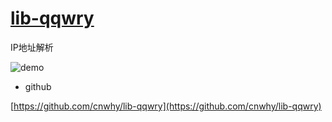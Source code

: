 # [lib-qqwry](https://github.com/cnwhy/lib-qqwry)

IP地址解析

![demo](https://camo.githubusercontent.com/b9063b3067bfb8bee588118f629155bef1b04e1314c68de4af6cd9d58711f9c5/68747470733a2f2f636e7768792e6769746875622e696f2f67682d7265732f696d616765732f71717772792d636c692d7365617263682e737667)

- github

[https://github.com/cnwhy/lib-qqwry](https://github.com/cnwhy/lib-qqwry)
